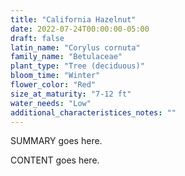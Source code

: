 ```yaml
---
title: "California Hazelnut"
date: 2022-07-24T00:00:00-05:00
draft: false
latin_name: "Corylus cornuta"
family_name: "Betulaceae"
plant_type: "Tree (deciduous)"
bloom_time: "Winter"
flower_color: "Red"
size_at_maturity: "7-12 ft"
water_needs: "Low"
additional_characteristices_notes: ""
---
```


SUMMARY goes here.

<!--more-->

CONTENT goes here.